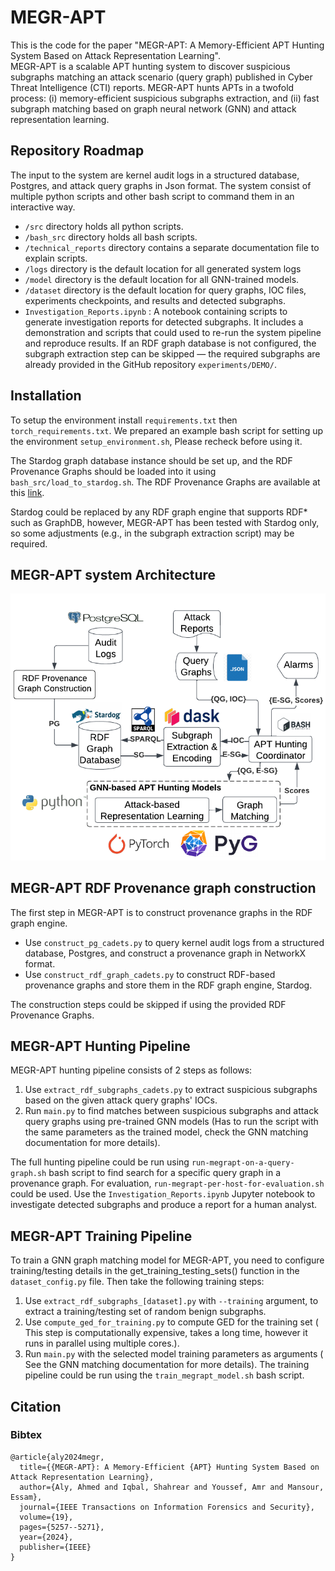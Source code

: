 # MEGR-APT
This is the code for the paper "MEGR-APT: A Memory-Efficient APT Hunting System Based on Attack Representation Learning".  
MEGR-APT is a scalable APT hunting system to discover suspicious subgraphs matching an attack scenario (query graph) published in Cyber Threat Intelligence (CTI) reports.
MEGR-APT hunts APTs in a twofold process: (i) memory-efficient suspicious subgraphs extraction, and (ii) fast subgraph matching based on graph neural network (GNN) and attack representation learning. 

## Repository Roadmap
The input to the system are kernel audit logs in a structured database, Postgres, and attack query graphs in Json format.
The system consist of multiple python scripts and other bash script to command them in an interactive way.
- `/src` directory holds all python scripts.
- `/bash_src` directory holds all bash scripts.
- `/technical_reports` directory contains a separate documentation file to explain scripts.
- `/logs` directory is the default location for all generated system logs
- `/model` directory is the default location for all GNN-trained models.
- `/dataset` directory is the default location for query graphs, IOC files, experiments checkpoints, and results and detected subgraphs. 
- `Investigation_Reports.ipynb` : A notebook containing scripts to generate investigation reports for detected subgraphs. It includes a demonstration and scripts that could used to re-run the system pipeline and reproduce results. If an RDF graph database is not configured, the subgraph extraction step can be skipped — the required subgraphs are already provided in the GitHub repository `experiments/DEMO/`.

## Installation
To setup the environment install `requirements.txt` then `torch_requirements.txt`. We prepared an example bash script for setting up the environment `setup_environment.sh`, Please recheck before using it. 

The Stardog graph database instance should be set up, and the RDF Provenance Graphs should be loaded into it using `bash_src/load_to_stardog.sh`. The RDF Provenance Graphs are available at this [link](https://drive.google.com/drive/folders/1tCIcOoP8vgQUnq6oMN_aqMo6RgdCHazD?usp=drive_link). 

Stardog could be replaced by any RDF graph engine that supports RDF* such as GraphDB, however, MEGR-APT has been tested with Stardog only, so some adjustments (e.g., in the subgraph extraction script) may be required.

## MEGR-APT system Architecture 
![System Architecture](System_Architecture.png)

## MEGR-APT RDF Provenance graph construction
The first step in MEGR-APT is to construct provenance graphs in the RDF graph engine.  
- Use `construct_pg_cadets.py` to query kernel audit logs from a structured database, Postgres, and construct a provenance graph in NetworkX format.
- Use `construct_rdf_graph_cadets.py` to construct RDF-based provenance graphs and store them in the RDF graph engine, Stardog.

The construction steps could be skipped if using the provided RDF Provenance Graphs. 

## MEGR-APT Hunting Pipeline
MEGR-APT hunting pipeline consists of 2 steps as follows: 
1. Use `extract_rdf_subgraphs_cadets.py` to extract suspicious subgraphs based on the given attack query graphs' IOCs. 
2. Run `main.py` to find matches between suspicious subgraphs and attack query graphs using pre-trained GNN models (Has to run the script with the same parameters as the trained model, check the GNN matching documentation for more details).

The full hunting pipeline could be run using `run-megrapt-on-a-query-graph.sh` bash script to find search for a specific query graph in a provenance graph.
For evaluation, `run-megrapt-per-host-for-evaluation.sh` could be used.
Use the `Investigation_Reports.ipynb` Jupyter notebook to investigate detected subgraphs and produce a report for a human analyst. 

## MEGR-APT Training Pipeline
To train a GNN graph matching model for MEGR-APT, you need to configure training/testing details in the get_training_testing_sets() function in the `dataset_config.py` file. Then take the following training steps:
1. Use `extract_rdf_subgraphs_[dataset].py` with `--training` argument, to extract a training/testing set of random benign subgraphs.
2. Use `compute_ged_for_training.py` to compute GED for the training set ( This step is computationally expensive, takes a long time, however it runs in parallel using multiple cores.).  
3. Run `main.py` with the selected model training parameters as arguments ( See the GNN matching documentation for more details). 
The training pipeline could be run using the `train_megrapt_model.sh` bash script.

## Citation 
### Bibtex
```
@article{aly2024megr,
  title={{MEGR-APT}: A Memory-Efficient {APT} Hunting System Based on Attack Representation Learning},
  author={Aly, Ahmed and Iqbal, Shahrear and Youssef, Amr and Mansour, Essam},
  journal={IEEE Transactions on Information Forensics and Security},
  volume={19},  
  pages={5257--5271},
  year={2024},
  publisher={IEEE}
}
```
